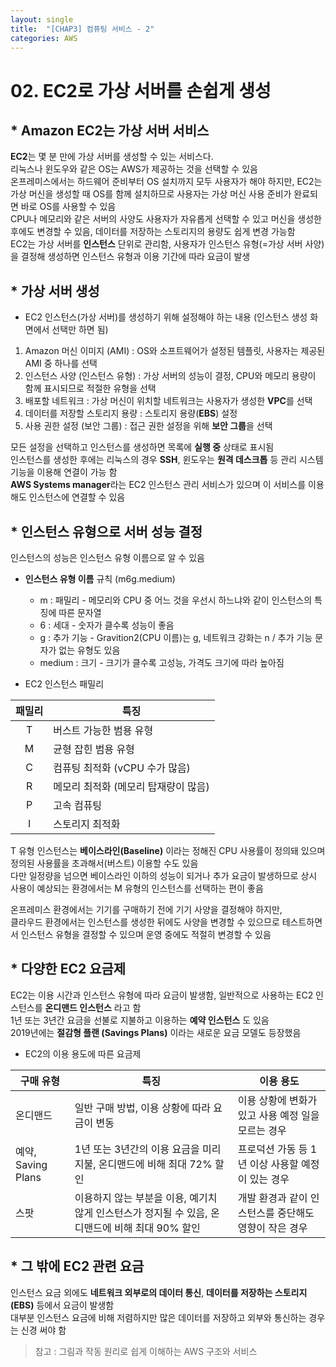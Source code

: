 ```yaml
---
layout: single
title:  "[CHAP3] 컴퓨팅 서비스 - 2"
categories: AWS
---
```


# 02. EC2로 가상 서버를 손쉽게 생성

## * Amazon EC2는 가상 서버 서비스

**EC2**는 몇 분 만에 가상 서버를 생성할 수 있는 서비스다.  
리눅스나 윈도우와 같은 OS는 AWS가 제공하는 것을 선택할 수 있음  
온프레미스에서는 하드웨어 준비부터 OS 설치까지 모두 사용자가 해야 하지만, EC2는 가상 머신을 생성할 때 OS를 함께 설치하므로 사용자는 가상 머신 사용 준비가 완료되면 바로 OS를 사용할 수 있음  
CPU나 메모리와 같은 서버의 사양도 사용자가 자유롭게 선택할 수 있고 머신을 생성한 후에도 변경할 수 있음, 데이터를 저장하는 스토리지의 용량도 쉽게 변경 가능함  
EC2는 가상 서버를 **인스턴스** 단위로 관리함, 사용자가 인스턴스 유형(=가상 서버 사양)을 결정해 생성하면 인스턴스 유형과 이용 기간에 따라 요금이 발생  


## * 가상 서버 생성

* EC2 인스턴스(가상 서버)를 생성하기 위해 설정해야 하는 내용 (인스턴스 생성 화면에서 선택만 하면 됨)
1. Amazon 머신 이미지 (AMI) : OS와 소프트웨어가 설정된 템플릿, 사용자는 제공된 AMI 중 하나를 선택
2. 인스턴스 사양 (인스턴스 유형) : 가상 서버의 성능이 결정, CPU와 메모리 용량이 함께 표시되므로 적절한 유형을 선택
3. 배포할 네트워크 : 가상 머신이 위치할 네트워크는 사용자가 생성한 **VPC**를 선택
4. 데이터를 저장할 스토리지 용량 : 스토리지 용량(**EBS**) 설정
5. 사용 권한 설정 (보안 그룹) : 접근 권한 설정을 위해 **보안 그룹**을 선택

모든 설정을 선택하고 인스턴스를 생성하면 목록에 **실행 중** 상태로 표시됨  
인스턴스를 생성한 후에는 리눅스의 경우 **SSH**, 윈도우는 **원격 데스크톱** 등 관리 시스템 기능을 이용해 연결이 가능 함  
**AWS Systems manager**라는 EC2 인스턴스 관리 서비스가 있으며 이 서비스를 이용해도 인스턴스에 연결할 수 있음


## * 인스턴스 유형으로 서버 성능 결정

인스턴스의 성능은 인스턴스 유형 이름으로 알 수 있음  

* **인스턴스 유형 이름** 규칙 (m6g.medium)
  - m : 패밀리 - 메모리와 CPU 중 어느 것을 우선시 하느냐와 같이 인스턴스의 특징에 따른 문자열
  - 6 : 세대 - 숫자가 클수록 성능이 좋음
  - g : 추가 기능 - Gravition2(CPU 이름)는 g, 네트워크 강화는 n / 추가 기능 문자가 없는 유형도 있음
  - medium : 크기 - 크기가 클수록 고성능, 가격도 크기에 따라 높아짐

* EC2 인스턴스 패밀리

|패밀리|특징|
|:---:|---|
|T|버스트 가능한 범용 유형|
|M|균형 잡힌 범용 유형|
|C|컴퓨팅 최적화 (vCPU 수가 많음)|
|R|메모리 최적화 (메모리 탑재량이 많음)|
|P|고속 컴퓨팅|
|I|스토리지 최적화|

T 유형 인스턴스는 **베이스라인(Baseline)** 이라는 정해진 CPU 사용률이 정의돼 있으며 정의된 사용률을 초과해서(버스트) 이용할 수도 있음  
다만 일정량을 넘으면 베이스라인 이하의 성능이 되거나 추가 요금이 발생하므로 상시 사용이 예상되는 환경에서는 M 유형의 인스턴스를 선택하는 편이 좋음  

온프레미스 환경에서는 기기를 구매하기 전에 기기 사양을 결정해야 하지만,  
클라우드 환경에서는 인스턴스를 생성한 뒤에도 사양을 변경할 수 있으므로 테스트하면서 인스턴스 유형을 결정할 수 있으며 운영 중에도 적절히 변경할 수 있음  


## * 다양한 EC2 요금제

EC2는 이용 시간과 인스턴스 유형에 따라 요금이 발생함, 일반적으로 사용하는 EC2 인스턴스를 **온디맨드 인스턴스** 라고 함  
1년 또는 3년간 요금을 선불로 지불하고 이용하는 **예약 인스턴스** 도 있음  
2019년에는 **절감형 플랜 (Savings Plans)** 이라는 새로운 요금 모델도 등장했음  

* EC2의 이용 용도에 따른 요금제

|구매 유형|특징|이용 용도|
|---|---|---|
|온디맨드|일반 구매 방법, 이용 상황에 따라 요금이 변동|이용 상황에 변화가 있고 사용 예정 일을 모르는 경우|
|예약, Saving Plans|1년 또는 3년간의 이용 요금을 미리 지불, 온디맨드에 비해 최대 72% 할인|프로덕션 가동 등 1년 이상 사용할 예정이 있는 경우|
|스팟|이용하지 않는 부분을 이용, 예기치 않게 인스턴스가 정지될 수 있음, 온디맨드에 비해 최대 90% 할인|개발 환경과 같이 인스턴스를 중단해도 영향이 작은 경우|


## * 그 밖에 EC2 관련 요금

인스턴스 요금 외에도 **네트워크 외부로의 데이터 통신**, **데이터를 저장하는 스토리지 (EBS)** 등에서 요금이 발생함  
대부분 인스턴스 요금에 비해 저렴하지만 많은 데이터를 저장하고 외부와 통신하는 경우는 신경 써야 함  


> 참고 : 그림과 작동 원리로 쉽게 이해하는 AWS 구조와 서비스
